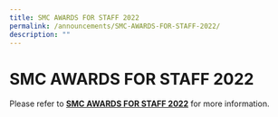 ```yaml
---
title: SMC AWARDS FOR STAFF 2022
permalink: /announcements/SMC-AWARDS-FOR-STAFF-2022/
description: ""
---
```


# **SMC AWARDS FOR STAFF 2022**

Please refer to [**SMC AWARDS FOR STAFF 2022**](/files/SMC%20AWARDS%20FOR%20STAFF%202022_Nomination%20Forms%20For%20Staff%20by%20Parents_and%20Stakeholders.pdf) for more information.